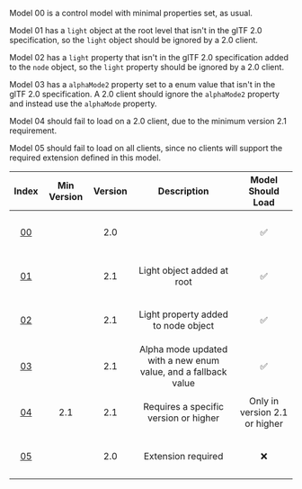Model 00 is a control model with minimal properties set, as usual.  

Model 01 has a `light` object at the root level that isn't in the glTF 2.0 specification,
so the `light` object should be ignored by a 2.0 client.  

Model 02 has a `light` property that isn't in the glTF 2.0 specification added to the `node` object,
so the `light` property should be ignored by a 2.0 client.  

Model 03 has a `alphaMode2` property set to a enum value that isn't in the glTF 2.0 specification.
A 2.0 client should ignore the `alphaMode2` property and instead use the `alphaMode` property.  

Model 04 should fail to load on a 2.0 client, due to the minimum version 2.1 requirement.  

Model 05 should fail to load on all clients, since no clients will support the required extension defined in this model.  


Index | Min Version | Version | Description | Model Should Load
:---: | :---: | :---: | :---: | :---:
<span style="line-height:72px">[00](./Compatibility_00.gltf)</span> |   | 2.0 |   | :white_check_mark:
<span style="line-height:72px">[01](./Compatibility_01.gltf)</span> |   | 2.1 | Light object added at root | :white_check_mark:
<span style="line-height:72px">[02](./Compatibility_02.gltf)</span> |   | 2.1 | Light property added to node object | :white_check_mark:
<span style="line-height:72px">[03](./Compatibility_03.gltf)</span> |   | 2.1 | Alpha mode updated with a new enum value, and a fallback value | :white_check_mark:
<span style="line-height:72px">[04](./Compatibility_04.gltf)</span> | 2.1 | 2.1 | Requires a specific version or higher | Only in version 2.1 or higher
<span style="line-height:72px">[05](./Compatibility_05.gltf)</span> |   | 2.0 | Extension required | :x:

